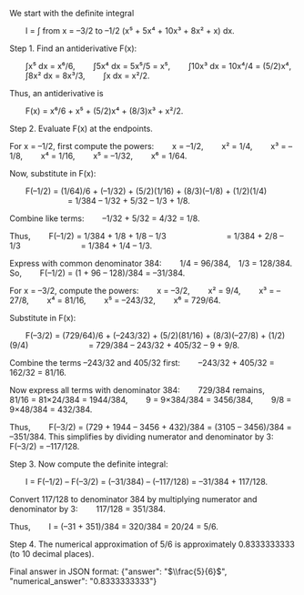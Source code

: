 We start with the definite integral

  I = ∫ from x = –3/2 to –1/2 (x⁵ + 5x⁴ + 10x³ + 8x² + x) dx.

Step 1. Find an antiderivative F(x):

  ∫x⁵ dx = x⁶/6,
  ∫5x⁴ dx = 5x⁵/5 = x⁵,
  ∫10x³ dx = 10x⁴/4 = (5/2)x⁴,
  ∫8x² dx = 8x³/3,
  ∫x dx = x²/2.

Thus, an antiderivative is

  F(x) = x⁶/6 + x⁵ + (5/2)x⁴ + (8/3)x³ + x²/2.

Step 2. Evaluate F(x) at the endpoints.

For x = –1/2, first compute the powers:
  x = –1/2,
  x² = 1/4,
  x³ = –1/8,
  x⁴ = 1/16,
  x⁵ = –1/32,
  x⁶ = 1/64.

Now, substitute in F(x):

  F(–1/2) = (1/64)/6 + (–1/32) + (5/2)(1/16) + (8/3)(–1/8) + (1/2)(1/4)
        = 1/384 – 1/32 + 5/32 – 1/3 + 1/8.

Combine like terms:
  –1/32 + 5/32 = 4/32 = 1/8.

Thus,
  F(–1/2) = 1/384 + 1/8 + 1/8 – 1/3
        = 1/384 + 2/8 – 1/3
        = 1/384 + 1/4 – 1/3.

Express with common denominator 384:
  1/4 = 96/384, 1/3 = 128/384.
So,
  F(–1/2) = (1 + 96 – 128)/384 = –31/384.

For x = –3/2, compute the powers:
  x = –3/2,
  x² = 9/4,
  x³ = –27/8,
  x⁴ = 81/16,
  x⁵ = –243/32,
  x⁶ = 729/64.

Substitute in F(x):

  F(–3/2) = (729/64)/6 + (–243/32) + (5/2)(81/16) + (8/3)(–27/8) + (1/2)(9/4)
        = 729/384 – 243/32 + 405/32 – 9 + 9/8.

Combine the terms –243/32 and 405/32 first:
  –243/32 + 405/32 = 162/32 = 81/16.

Now express all terms with denominator 384:
  729/384 remains,
  81/16 = 81×24/384 = 1944/384,
  9 = 9×384/384 = 3456/384,
  9/8 = 9×48/384 = 432/384.

Thus,
  F(–3/2) = (729 + 1944 – 3456 + 432)/384 = (3105 – 3456)/384 = –351/384.
This simplifies by dividing numerator and denominator by 3:
  F(–3/2) = –117/128.

Step 3. Now compute the definite integral:

  I = F(–1/2) – F(–3/2) = (–31/384) – (–117/128) = –31/384 + 117/128.

Convert 117/128 to denominator 384 by multiplying numerator and denominator by 3:
  117/128 = 351/384.

Thus,
  I = (–31 + 351)/384 = 320/384 = 20/24 = 5/6.

Step 4. The numerical approximation of 5/6 is approximately 0.8333333333 (to 10 decimal places).

Final answer in JSON format:
{"answer": "$\\frac{5}{6}$", "numerical_answer": "0.8333333333"}